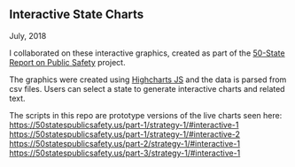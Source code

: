 ## Interactive State Charts

July, 2018

I collaborated on these interactive graphics, created as part of the [50-State Report on Public Safety](https://50statespublicsafety.us/) project.

The graphics were created using [Highcharts JS](https://www.highcharts.com/) and the data is parsed from csv files. Users can select a state to generate interactive charts and related text.

The scripts in this repo are prototype versions of the live charts seen here:  
<https://50statespublicsafety.us/part-1/strategy-1/#interactive-1>  
<https://50statespublicsafety.us/part-1/strategy-1/#interactive-2>  
<https://50statespublicsafety.us/part-2/strategy-1/#interactive-1>  
<https://50statespublicsafety.us/part-3/strategy-1/#interactive-1>
